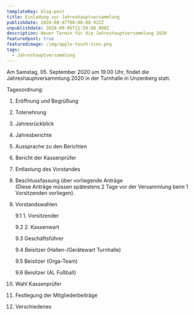 ```yaml
---
templateKey: blog-post
title: Einladung zur Jahreshauptversammlung
publishdate: 2020-08-07T08:00:00.922Z
unpublishdate: 2020-09-05T21:59:00.000Z
description: Neuer Termin für die Jahreshauptversammlung 2020
featuredpost: true
featuredimage: /img/apple-touch-icon.png
tags:
  - Jahreshauptversammlung
---
```

Am Samstag, 05. September 2020 um 19.00 Uhr, findet die Jahreshauptversammlung 2020 in der Turnhalle in Unzenberg statt.

Tagesordnung:

1. Eröffnung und Begrüßung
2. Totenehrung  
3. Jahresrückblick
4. Jahresberichte
5. Aussprache zu den Berichten
6. Bericht der Kassenprüfer
7. Entlastung des Vorstandes
8. Beschlussfassung über vorliegende Anträge \
   (Diese Anträge müssen spätestens 2 Tage vor der Versammlung beim 1 Vorsitzenden vorliegen).
9. Vorstandswahlen

   9.1 1. Vorsitzender

   9.2 2. Kassenwart

   9.3 Geschäftsführer

   9.4 Beisitzer (Hallen-/Gerätewart Turnhalle)

   9.5 Beisitzer (Orga-Team)

   9.6 Beisitzer (AL Fußball)
10. Wahl Kassenprüfer
11. Festlegung der Mitgliederbeiträge
12. Verschiedenes